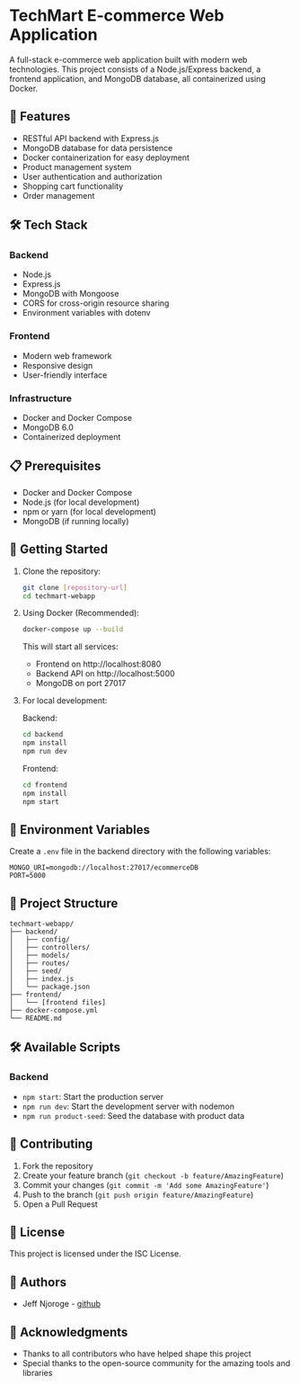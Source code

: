 # TechMart E-commerce Web Application

A full-stack e-commerce web application built with modern web technologies. This project consists of a Node.js/Express backend, a frontend application, and MongoDB database, all containerized using Docker.

## 🚀 Features

- RESTful API backend with Express.js
- MongoDB database for data persistence
- Docker containerization for easy deployment
- Product management system
- User authentication and authorization
- Shopping cart functionality
- Order management

## 🛠️ Tech Stack

### Backend
- Node.js
- Express.js
- MongoDB with Mongoose
- CORS for cross-origin resource sharing
- Environment variables with dotenv

### Frontend
- Modern web framework
- Responsive design
- User-friendly interface

### Infrastructure
- Docker and Docker Compose
- MongoDB 6.0
- Containerized deployment

## 📋 Prerequisites

- Docker and Docker Compose
- Node.js (for local development)
- npm or yarn (for local development)
- MongoDB (if running locally)

## 🚀 Getting Started

1. Clone the repository:
   ```bash
   git clone [repository-url]
   cd techmart-webapp
   ```

2. Using Docker (Recommended):
   ```bash
   docker-compose up --build
   ```
   This will start all services:
   - Frontend on http://localhost:8080
   - Backend API on http://localhost:5000
   - MongoDB on port 27017

3. For local development:

   Backend:
   ```bash
   cd backend
   npm install
   npm run dev
   ```

   Frontend:
   ```bash
   cd frontend
   npm install
   npm start
   ```

## 🔧 Environment Variables

Create a `.env` file in the backend directory with the following variables:
```
MONGO_URI=mongodb://localhost:27017/ecommerceDB
PORT=5000
```

## 📁 Project Structure

```
techmart-webapp/
├── backend/
│   ├── config/
│   ├── controllers/
│   ├── models/
│   ├── routes/
│   ├── seed/
│   ├── index.js
│   └── package.json
├── frontend/
│   └── [frontend files]
├── docker-compose.yml
└── README.md
```

## 🛠️ Available Scripts

### Backend
- `npm start`: Start the production server
- `npm run dev`: Start the development server with nodemon
- `npm run product-seed`: Seed the database with product data

## 🤝 Contributing

1. Fork the repository
2. Create your feature branch (`git checkout -b feature/AmazingFeature`)
3. Commit your changes (`git commit -m 'Add some AmazingFeature'`)
4. Push to the branch (`git push origin feature/AmazingFeature`)
5. Open a Pull Request

## 📝 License

This project is licensed under the ISC License.

## 👥 Authors

- Jeff Njoroge - [github](https://github.com/jeff283)

## 🙏 Acknowledgments

- Thanks to all contributors who have helped shape this project
- Special thanks to the open-source community for the amazing tools and libraries 
